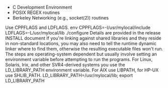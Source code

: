 
- C Development Environment
- POSIX REGEX routines
- Berkeley Networking (e.g., socket(2)) routines




Use CPPFLAGS and LDFLAGS.
env CPPFLAGS=-I/usr/mylocal/include LDFLAGS=-L/usr/mylocal/lib ./configure
Details are provided in the release INSTALL document
If you're linking against shared libraries and they reside in non-standard locations, you may also need to tell the runtime dynamic linker where to find them, otherwise the resulting executable files won't run. The steps are operating-system dependent but usually involve setting an environment variable before attempting to run the programs.
For Linux, Solaris, Irix, and other SVR4-derived systems you use the LD_LIBRARY_PATH environment variable. For AIX use LIBPATH, for HP-UX use SHLIB_PATH.
LD_LIBRARY_PATH=/usr/mylocal/lib; export LD_LIBRARY_PATH
